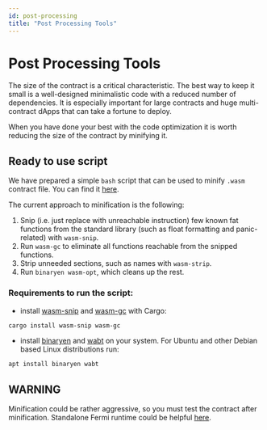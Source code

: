 ```yaml
---
id: post-processing
title: "Post Processing Tools"
---
```


# Post Processing Tools
The size of the contract is a critical characteristic. The best way to keep it small is a well-designed minimalistic code with a reduced number of dependencies. It is especially important for large contracts and huge multi-contract dApps that can take a fortune to deploy.

When you have done your best with the code optimization it is worth reducing the size of the contract by minifying it. 

## Ready to use script
We have prepared a simple `bash` script that can be used to minify `.wasm` contract file. You can find it [here](https://github.com/near/near-sdk-rs/blob/master/minifier/minify.sh).

The current approach to minification is the following:
1. Snip (i.e. just replace with unreachable instruction) few known fat functions from the standard library (such as float formatting and panic-related) with `wasm-snip`.
2. Run `wasm-gc` to eliminate all functions reachable from the snipped functions.
3. Strip unneeded sections, such as names with `wasm-strip`.
4. Run `binaryen wasm-opt`, which cleans up the rest.

### Requirements to run the script:
- install [wasm-snip](https://docs.rs/wasm-snip/0.4.0/wasm_snip/) and [wasm-gc](https://docs.rs/crate/wasm-gc/0.1.6) with Cargo:
```bash
cargo install wasm-snip wasm-gc
```
- install [binaryen](https://github.com/WebAssembly/binaryen) and [wabt](https://github.com/WebAssembly/wabt) on your system. For Ubuntu and other Debian based Linux distributions run:
```bash
apt install binaryen wabt
```
## WARNING
Minification could be rather aggressive, so you must test the contract after minification. Standalone Fermi runtime could be helpful [here](https://github.com/nearprotocol/nearcore/tree/master/runtime/near-vm-runner).
